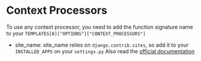 # Context Processors

To use any context processor, you need to add the function signature name to
your `TEMPLATES[0]["OPTIONS"]["CONTEXT_PROCESSORS"]`

- site_name:
    site_name relies on `django.contrib.sites`, so add it to your `INSTALLED_APPS` on your `settings.py`
    Also read the [official documentation](https://docs.djangoproject.com/en/2.2/ref/contrib/sites/)
     